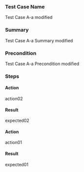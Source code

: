 ### Test Case Name
Test Case A-a modified

### Summary
Test Case A-a Summary modified

### Precondition
Test Case A-a Precondition modified

### Steps

#### Action
action02

#### Result
expected02

#### Action
action01

#### Result
expected01
